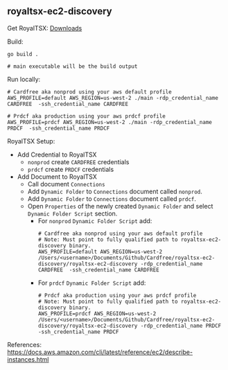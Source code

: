 royaltsx-ec2-discovery
---

Get RoyalTSX: [Downloads](https://royalapps.com/ts/mac/download)


Build:
```
go build .

# main executable will be the build output
```

Run locally:
```
# Cardfree aka nonprod using your aws default profile
AWS_PROFILE=default AWS_REGION=us-west-2 ./main -rdp_credential_name CARDFREE  -ssh_credential_name CARDFREE

# Prdcf aka production using your aws prdcf profile
AWS_PROFILE=prdcf AWS_REGION=us-west-2 ./main -rdp_credential_name PRDCF  -ssh_credential_name PRDCF
```

RoyalTSX Setup:
- Add Credential to RoyalTSX
    - `nonprod` create `CARDFREE` credentials
    - `prdcf` create `PRDCF` credentials
- Add Document to RoyalTSX
    - Call document `Connections`
    - Add `Dynamic Folder` to `Connections` document called `nonprod`.
    - Add `Dynamic Folder` to `Connections` document called `prdcf`.
    - Open `Properties` of the newly created `Dynamic Folder` and select `Dynamic Folder Script` section.
        - For `nonprod` `Dynamic Folder Script` add:
          ```
          # Cardfree aka nonprod using your aws default profile
          # Note: Must point to fully qualified path to royaltsx-ec2-discovery binary.
          AWS_PROFILE=default AWS_REGION=us-west-2 /Users/<username>/Documents/Github/Cardfree/royaltsx-ec2-discovery/royaltsx-ec2-discovery -rdp_credential_name CARDFREE  -ssh_credential_name CARDFREE
          ```
        - For `prdcf` `Dynamic Folder Script` add:
          ```
          # Prdcf aka production using your aws prdcf profile
          # Note: Must point to fully qualified path to royaltsx-ec2-discovery binary.
          AWS_PROFILE=prdcf AWS_REGION=us-west-2 /Users/<username>/Documents/Github/Cardfree/royaltsx-ec2-discovery/royaltsx-ec2-discovery -rdp_credential_name PRDCF  -ssh_credential_name PRDCF
          ```

References: https://docs.aws.amazon.com/cli/latest/reference/ec2/describe-instances.html